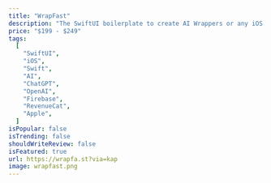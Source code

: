 ```yaml
---
title: "WrapFast"
description: "The SwiftUI boilerplate to create AI Wrappers or any iOS app fast. "
price: "$199 - $249"
tags:
  [
    "SwiftUI",
    "iOS",
    "Swift",
    "AI",
    "ChatGPT",
    "OpenAI",
    "Firebase",
    "RevenueCat",
    "Apple",
  ]
isPopular: false
isTrending: false
shouldWriteReview: false
isFeatured: true
url: https://wrapfa.st?via=kap
image: wrapfast.png
---
```

